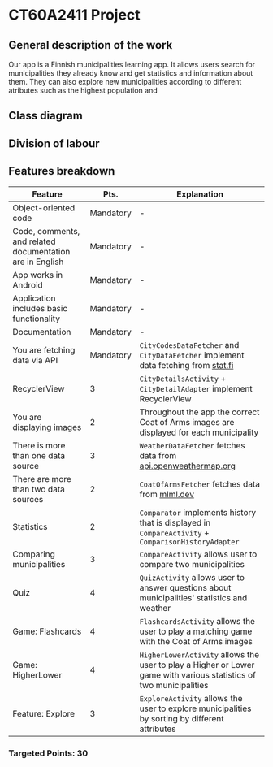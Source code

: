 # CT60A2411 Project

## General description of the work

Our app is a Finnish municipalities learning app. It allows users search for municipalities they already know and get statistics and information about them. They can also explore new municipalities according to different atributes such as the highest population and 


## Class diagram

## Division of labour


## Features breakdown
| Feature | Pts. | Explanation |
|---|---|---|
| Object-oriented code | Mandatory | - |
| Code, comments, and related documentation are in English | Mandatory | - |
| App works in Android | Mandatory | - |
| Application includes basic functionality | Mandatory | - |
| Documentation | Mandatory | - |
| You are fetching data via API | Mandatory | `CityCodesDataFetcher` and `CityDataFetcher` implement data fetching from [stat.fi](https://pxdata.stat.fi:443/PxWeb/api/v1/en/StatFin/synt/statfin_synt_pxt_12dy.px) |
| RecyclerView | 3 | `CityDetailsActivity` + `CityDetailAdapter` implement RecyclerView |
| You are displaying images | 2 | Throughout the app the correct Coat of Arms images are displayed for each municipality |
| There is more than one data source | 3 | `WeatherDataFetcher` fetches data from [api.openweathermap.org](https://api.openweathermap.org/) |
| There are more than two data sources | 2 | `CoatOfArmsFetcher` fetches data from [mlml.dev](https://www.mlml.dev/vaakunat/) |
| Statistics | 2 | `Comparator` implements history that is displayed in `CompareActivity` + `ComparisonHistoryAdapter` |
| Comparing municipalities | 3 | `CompareActivity` allows user to compare two municipalities |
| Quiz | 4 | `QuizActivity` allows user to answer questions about municipalities' statistics and weather |
| Game: Flashcards | 4 | `FlashcardsActivity` allows the user to play a matching game with the Coat of Arms images |
| Game: HigherLower | 4 | `HigherLowerActivity` allows the user to play a Higher or Lower game with various statistics of two municipalities |
| Feature: Explore | 3 | `ExploreActivity` allows the user to explore municipalities by sorting by different attributes |

### Targeted Points: 30

